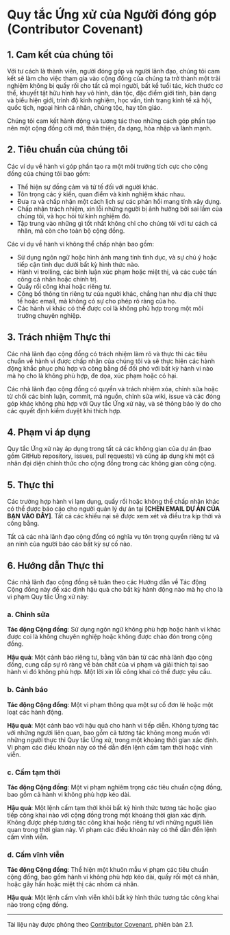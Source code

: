 # Quy tắc Ứng xử của Người đóng góp (Contributor Covenant)

## 1. Cam kết của chúng tôi

Với tư cách là thành viên, người đóng góp và người lãnh đạo, chúng tôi cam kết sẽ làm cho việc tham gia vào cộng đồng của chúng ta trở thành một trải nghiệm không bị quấy rối cho tất cả mọi người, bất kể tuổi tác, kích thước cơ thể, khuyết tật hữu hình hay vô hình, dân tộc, đặc điểm giới tính, bản dạng và biểu hiện giới, trình độ kinh nghiệm, học vấn, tình trạng kinh tế xã hội, quốc tịch, ngoại hình cá nhân, chủng tộc, hay tôn giáo.

Chúng tôi cam kết hành động và tương tác theo những cách góp phần tạo nên một cộng đồng cởi mở, thân thiện, đa dạng, hòa nhập và lành mạnh.

## 2. Tiêu chuẩn của chúng tôi

Các ví dụ về hành vi góp phần tạo ra một môi trường tích cực cho cộng đồng của chúng tôi bao gồm:

-   Thể hiện sự đồng cảm và tử tế đối với người khác.
-   Tôn trọng các ý kiến, quan điểm và kinh nghiệm khác nhau.
-   Đưa ra và chấp nhận một cách lịch sự các phản hồi mang tính xây dựng.
-   Chấp nhận trách nhiệm, xin lỗi những người bị ảnh hưởng bởi sai lầm của chúng tôi, và học hỏi từ kinh nghiệm đó.
-   Tập trung vào những gì tốt nhất không chỉ cho chúng tôi với tư cách cá nhân, mà còn cho toàn bộ cộng đồng.

Các ví dụ về hành vi không thể chấp nhận bao gồm:

-   Sử dụng ngôn ngữ hoặc hình ảnh mang tính tình dục, và sự chú ý hoặc tiếp cận tình dục dưới bất kỳ hình thức nào.
-   Hành vi trolling, các bình luận xúc phạm hoặc miệt thị, và các cuộc tấn công cá nhân hoặc chính trị.
-   Quấy rối công khai hoặc riêng tư.
-   Công bố thông tin riêng tư của người khác, chẳng hạn như địa chỉ thực tế hoặc email, mà không có sự cho phép rõ ràng của họ.
-   Các hành vi khác có thể được coi là không phù hợp trong một môi trường chuyên nghiệp.

## 3. Trách nhiệm Thực thi

Các nhà lãnh đạo cộng đồng có trách nhiệm làm rõ và thực thi các tiêu chuẩn về hành vi được chấp nhận của chúng tôi và sẽ thực hiện các hành động khắc phục phù hợp và công bằng để đối phó với bất kỳ hành vi nào mà họ cho là không phù hợp, đe dọa, xúc phạm hoặc có hại.

Các nhà lãnh đạo cộng đồng có quyền và trách nhiệm xóa, chỉnh sửa hoặc từ chối các bình luận, commit, mã nguồn, chỉnh sửa wiki, issue và các đóng góp khác không phù hợp với Quy tắc Ứng xử này, và sẽ thông báo lý do cho các quyết định kiểm duyệt khi thích hợp.

## 4. Phạm vi áp dụng

Quy tắc Ứng xử này áp dụng trong tất cả các không gian của dự án (bao gồm GitHub repository, issues, pull requests) và cũng áp dụng khi một cá nhân đại diện chính thức cho cộng đồng trong các không gian công cộng.

## 5. Thực thi

Các trường hợp hành vi lạm dụng, quấy rối hoặc không thể chấp nhận khác có thể được báo cáo cho người quản lý dự án tại **[CHÈN EMAIL DỰ ÁN CỦA BẠN VÀO ĐÂY]**. Tất cả các khiếu nại sẽ được xem xét và điều tra kịp thời và công bằng.

Tất cả các nhà lãnh đạo cộng đồng có nghĩa vụ tôn trọng quyền riêng tư và an ninh của người báo cáo bất kỳ sự cố nào.

## 6. Hướng dẫn Thực thi

Các nhà lãnh đạo cộng đồng sẽ tuân theo các Hướng dẫn về Tác động Cộng đồng này để xác định hậu quả cho bất kỳ hành động nào mà họ cho là vi phạm Quy tắc Ứng xử này:

### a. Chỉnh sửa

**Tác động Cộng đồng**: Sử dụng ngôn ngữ không phù hợp hoặc hành vi khác được coi là không chuyên nghiệp hoặc không được chào đón trong cộng đồng.

**Hậu quả**: Một cảnh báo riêng tư, bằng văn bản từ các nhà lãnh đạo cộng đồng, cung cấp sự rõ ràng về bản chất của vi phạm và giải thích tại sao hành vi đó không phù hợp. Một lời xin lỗi công khai có thể được yêu cầu.

### b. Cảnh báo

**Tác động Cộng đồng**: Một vi phạm thông qua một sự cố đơn lẻ hoặc một loạt các hành động.

**Hậu quả**: Một cảnh báo với hậu quả cho hành vi tiếp diễn. Không tương tác với những người liên quan, bao gồm cả tương tác không mong muốn với những người thực thi Quy tắc Ứng xử, trong một khoảng thời gian xác định. Vi phạm các điều khoản này có thể dẫn đến lệnh cấm tạm thời hoặc vĩnh viễn.

### c. Cấm tạm thời

**Tác động Cộng đồng**: Một vi phạm nghiêm trọng các tiêu chuẩn cộng đồng, bao gồm cả hành vi không phù hợp kéo dài.

**Hậu quả**: Một lệnh cấm tạm thời khỏi bất kỳ hình thức tương tác hoặc giao tiếp công khai nào với cộng đồng trong một khoảng thời gian xác định. Không được phép tương tác công khai hoặc riêng tư với những người liên quan trong thời gian này. Vi phạm các điều khoản này có thể dẫn đến lệnh cấm vĩnh viễn.

### d. Cấm vĩnh viễn

**Tác động Cộng đồng**: Thể hiện một khuôn mẫu vi phạm các tiêu chuẩn cộng đồng, bao gồm hành vi không phù hợp kéo dài, quấy rối một cá nhân, hoặc gây hấn hoặc miệt thị các nhóm cá nhân.

**Hậu quả**: Một lệnh cấm vĩnh viễn khỏi bất kỳ hình thức tương tác công khai nào trong cộng đồng.

---

Tài liệu này được phỏng theo [Contributor Covenant][homepage], phiên bản 2.1.

[homepage]: https://www.contributor-covenant.org